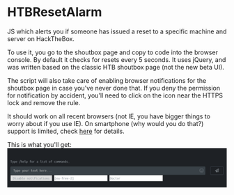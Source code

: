 # HTBResetAlarm
JS which alerts you if someone has issued a reset to a specific machine and server on HackTheBox.

To use it, you go to the shoutbox page and copy to code into the browser console. By default it checks for resets every 5 seconds. It uses jQuery, and was written based on the classic HTB shoutbox page (not the new beta UI).

The script will also take care of enabling browser notifications for the shoutbox page in case you've never done that. If you deny the permission for notification by accident, you'll need to click on the icon near the HTTPS lock and remove the rule.

It should work on all recent browsers (not IE, you have bigger things to worry about if you use IE). On smartphone (why would you do that?) support is limited, check [here](https://developer.mozilla.org/en-US/docs/Web/API/Notifications_API/Using_the_Notifications_API#browser_compatibility) for details.

This is what you'll get:
![UI](./UI.png)
